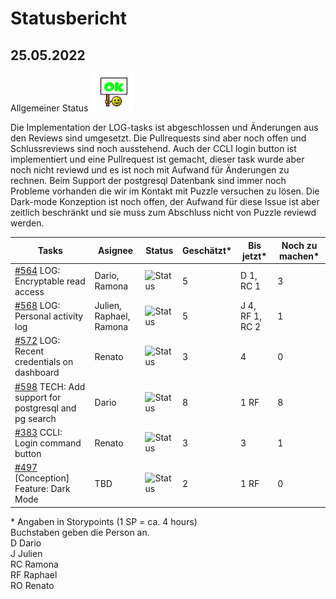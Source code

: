 # Statusbericht
## 25.05.2022

Allgemeiner Status ![Status](https://github.com/RamonaChristen/PSE-Documents/blob/main/public/images/status_ok.jpg?raw=true)

Die Implementation der LOG-tasks ist abgeschlossen und Änderungen aus den Reviews sind umgesetzt. Die Pullrequests sind aber noch offen und Schlussreviews sind noch ausstehend. Auch der CCLI login button ist implementiert und eine Pullrequest ist gemacht, dieser task wurde aber noch nicht reviewd und es ist noch mit Aufwand für Änderungen zu rechnen. Beim Support der postgresql Datenbank sind immer noch Probleme vorhanden die wir im Kontakt mit Puzzle versuchen zu lösen. Die Dark-mode Konzeption ist noch offen, der Aufwand für diese Issue ist aber zeitlich beschränkt und sie muss zum Abschluss nicht von Puzzle reviewd werden.

| Tasks       | Asignee   | Status | Geschätzt*  | Bis jetzt*  | Noch zu machen* |
| ----------- | -------   | -------| -----------|----------- | ------|
| [#564](https://github.com/puzzle/cryptopus/issues/564) LOG: Encryptable read access | Dario, Ramona | ![Status](https://img.shields.io/badge/Status-PR-blue) | 5 | D 1, RC 1 | 3 |
| [#568](https://github.com/puzzle/cryptopus/issues/568) LOG: Personal activity log | Julien, Raphael, Ramona    | ![Status](https://img.shields.io/badge/Status-PR-blue)  | 5 | J 4, RF 1, RC 2 | 1 |    
| [#572](https://github.com/puzzle/cryptopus/issues/572) LOG: Recent credentials on dashboard | Renato | ![Status](https://img.shields.io/badge/Status-PR-blue) | 3 | 4 | 0 |    
| [#598](https://github.com/puzzle/cryptopus/issues/598) TECH: Add support for postgresql and pg search | Dario | ![Status](https://img.shields.io/badge/Status-behind_schedule-yellow) | 8 | 1 RF | 8 |
| [#383](https://github.com/puzzle/cryptopus/issues/383) CCLI: Login command button | Renato | ![Status](https://img.shields.io/badge/Status-PR-blue) | 3 | 3 | 1 |
| [#497](https://github.com/puzzle/cryptopus/issues/497) [Conception] Feature: Dark Mode | TBD | ![Status](https://img.shields.io/badge/Status-OK-green) | 2 | 1 RF | 0 |

\* Angaben in Storypoints (1 SP = ca. 4 hours)  
Buchstaben geben die Person an.  
D Dario  
J Julien  
RC Ramona  
RF Raphael  
RO Renato
